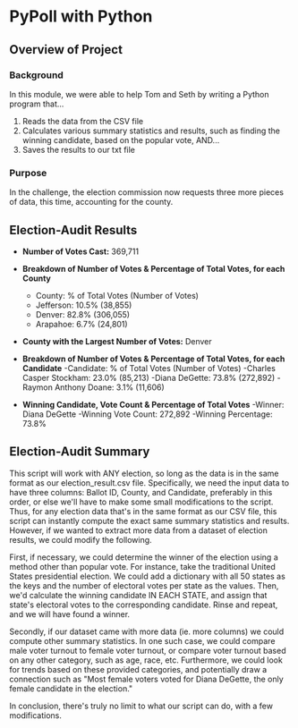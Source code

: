 # PyPoll with Python

## Overview of Project

### Background
In this module, we were able to help Tom and Seth by writing a Python program that...
1. Reads the data from the CSV file
2. Calculates various summary statistics and results, such as finding the winning candidate, based on the popular vote, AND...
3. Saves the results to our txt file

### Purpose
In the challenge, the election commission now requests three more pieces of data, this time, accounting for the county.

## Election-Audit Results

- **Number of Votes Cast:** 369,711

- **Breakdown of Number of Votes & Percentage of Total Votes, for each County**
    * County: % of Total Votes (Number of Votes)
    * Jefferson: 10.5% (38,855)
    * Denver: 82.8% (306,055)
    * Arapahoe: 6.7% (24,801)

- **County with the Largest Number of Votes:** Denver

- **Breakdown of Number of Votes & Percentage of Total Votes, for each Candidate**
    -Candidate: % of Total Votes (Number of Votes)
    -Charles Casper Stockham: 23.0% (85,213)
    -Diana DeGette: 73.8% (272,892)
    -Raymon Anthony Doane: 3.1% (11,606)

- **Winning Candidate, Vote Count & Percentage of Total Votes**
    -Winner: Diana DeGette
    -Winning Vote Count: 272,892
    -Winning Percentage: 73.8%

## Election-Audit Summary
This script will work with ANY election, so long as the data is in the same format as our election_result.csv file. Specifically, we need the input data to have three columns: Ballot ID, County, and Candidate, preferably in this order, or else we'll have to make some small modifications to the script. Thus, for any election data that's in the same format as our CSV file, this script can instantly compute the exact same summary statistics and results. However, if we wanted to extract more data from a dataset of election results, we could modify the following. 

First, if necessary, we could determine the winner of the election using a method other than popular vote. For instance, take the traditional United States presidential election. We could add a dictionary with all 50 states as the keys and the number of electoral votes per state as the values. Then, we'd calculate the winning candidate IN EACH STATE, and assign that state's electoral votes to the corresponding candidate. Rinse and repeat, and we will have found a winner. 

Secondly, if our dataset came with more data (ie. more columns) we could compute other summary statistics. In one such case, we could compare male voter turnout to female voter turnout, or compare voter turnout based on any other category, such as age, race, etc. Furthermore, we could look for trends based on these provided categories, and potentially draw a connection such as "Most female voters voted for Diana DeGette, the only female candidate in the election."

In conclusion, there's truly no limit to what our script can do, with a few modifications.
